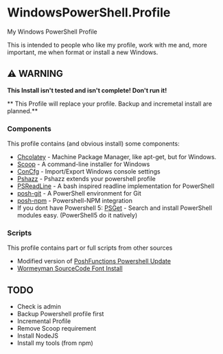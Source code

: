 # WindowsPowerShell.Profile
My Windows PowerShell Profile

This is intended to people who like my profile, work with me and, more important, me when format or install a new Windows.

## :warning: WARNING
**This Install isn't tested and isn't complete! Don't run it!**

** This Profile will replace your profile. Backup and incremetal install are planned.**

### Components
This profile contains (and obvious install) some components:
- [Chcolatey](https://chocolatey.org/) - Machine Package Manager, like apt-get, but for Windows.
- [Scoop](http://scoop.sh/) - A command-line installer for Windows
- [ConCfg](https://github.com/lukesampson/concfg) - Import/Export Windows console settings 
- [Pshazz](https://github.com/lukesampson/pshazz) - Pshazz extends your powershell profile
- [PSReadLine](https://github.com/lzybkr/PSReadLine/) -  A bash inspired readline implementation for PowerShell 
- [posh-git](http://dahlbyk.github.io/posh-git/) - A PowerShell environment for Git
- [posh-npm](https://github.com/MSOpenTech/posh-npm) - Powershell-NPM integration 
- If you dont have Powershell 5: [PSGet](http://psget.net/) - Search and install PowerShell modules easy. (PowerShell5 do it natively)

### Scripts
This profile contains part or full scripts from other sources
- Modified version of [PoshFunctions Powershell Update](https://github.com/kilasuit/PoshFunctions)
- [Wormeyman SourceCode Font Install](https://gist.github.com/wormeyman/9041798) 

## TODO
- Check is admin
- Backup Powershell profile first
- Incremental Profile
- Remove Scoop requirement
- Install NodeJS
- Install my tools (from npm)
